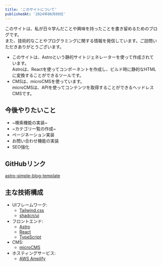 ```yaml
---
title: 'このサイトについて'
publishedAt: '2024年06月09日'
---
```


このサイトは、私が日々学んだことや興味を持ったことを書き留めるためのブログです。<br/>また、技術的なことやプログラミングに関する情報を発信しています。ご訪問いただきありがとうございます。

- このサイトは、Astroという静的サイトジェネレーターを使って作成されています。<br/>Astroは、Reactを使ってコンポーネントを作成し、ビルド時に静的なHTMLに変換することができるツールです。
- CMSは、microCMSを使っています。<br/>microCMSは、APIを使ってコンテンツを取得することができるヘッドレスCMSです。

## 今後やりたいこと

- ~検索機能の実装~
- ~カテゴリ一覧の作成~
- ページネーション実装
- お問い合わせ機能の実装
- SEO強化

## GitHubリンク

[astro-simple-blog-template](https://github.com/seeds-yasojima/astro-simple-blog-template)

## 主な技術構成

- UIフレームワーク:
  - [Tailwind.css](https://tailwindcss.com/)
  - [shadcn/ui](https://ui.shadcn.com/)
- フロントエンド:
  - [Astro](https://astro.build/)
  - [React](https://ja.react.dev/)
  - [TypeScript](https://www.typescriptlang.org/)
- CMS:
  - [microCMS](https://microcms.io/)
- ホスティングサービス:
  - [AWS Amplify](https://aws.amazon.com/jp/amplify/)
